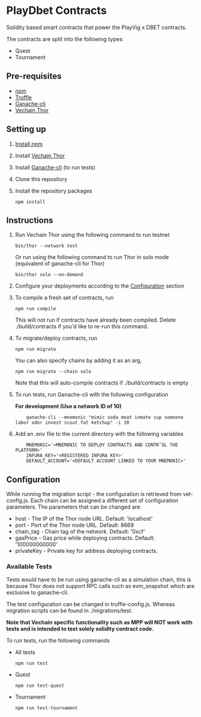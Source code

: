# PlayDbet Contracts

Solidity based smart contracts that power the PlayVig x DBET contracts.

The contracts are split into the following types:

* Quest
* Tournament

## Pre-requisites

* [npm](https://npmjs.com)
* [Truffle](https://github.com/trufflesuite/truffle)
* [Ganache-cli](https://github.com/trufflesuite/ganache-cli)
* [Vechain Thor](https://github.com/vechain/thor)


## Setting up

1. [Install npm](https://www.npmjs.com/get-npm)
   
1. Install [Vechain Thor](https://github.com/vechain/thor)

1. Install [Ganache-cli](https://github.com/trufflesuite/ganache-cli) (to run tests)

1. Clone this repository

1. Install the repository packages

    ```
    npm install
    ```

## Instructions
    
1. Run Vechain Thor using the following command to run testnet

    ```
    bin/thor --network test
    ```
    
    Or run using the following command to run Thor in solo mode (equivalent of ganache-cli for Thor)
    
    ```
    bin/thor solo --on-demand
    ```
    
1. Configure your deployments according to the [Configuration](#configuration) section
    
1. To compile a fresh set of contracts, run

    ```
    npm run compile
    ```
    
    This will not run if contracts have already been compiled. 
    Delete ./build/contracts if you'd like to re-run this command.
    
1. To migrate/deploy contracts, run

    ```
    npm run migrate
    ```
    
    You can also specify chains by adding it as an arg,
    
    ```
    npm run migrate --chain solo
    ```
    
    Note that this will auto-compile contracts if ./build/contracts is empty
    
1. To run tests, run Ganache-cli with the following configuration
        
    **For development (Use a network ID of 10)**
    ```
        ganache-cli --mnemonic "mimic soda meat inmate cup someone labor odor invest scout fat ketchup" -i 10
    ```
    
1. Add an .env file to the current directory with the following variables

   ```
       MNEMONIC='<MNEMONIC TO DEPLOY CONTRACTS AND CONTR˚OL THE PLATFORM>'
       INFURA_KEY='<REGISTERED INFURA KEY>'
       DEFAULT_ACCOUNT='<DEFAULT ACCOUNT LINKED TO YOUR MNEMONIC>'
   ```
    
## Configuration

While running the migration script - the configuration is retrieved from vet-config.js. 
Each chain can be assigned a different set of configuration parameters. 
The parameters that can be changed are:

* host - The IP of the Thor node URL. Default: 'localhost'
* port - Port of the Thor node URL. Default: 8669 
* chain_tag - Chain tag of the network. Default: '0xcf'
* gasPrice - Gas price while deploying contracts. Default: '100000000000'
* privateKey - Private key for address deploying contracts.

### Available Tests

Tests would have to be run using ganache-cli as a simulation chain, this is because Thor
does not support RPC calls such as evm_snapshot which are exclusive to ganache-cli.

The test configuration can be changed in truffle-config.js. Whereas migration scripts can be found in ./migrations/test.

**Note that Vechain specific functionality such as MPP will NOT work with tests and is intended to test solely solidity contract code.**

To run tests, run the following commands 

* All tests

  ```
  npm run test
  ```
  
* Quest

  ```
  npm run test-quest
  ```
  
* Tournament

  ```
  npm run test-tournament
  ```